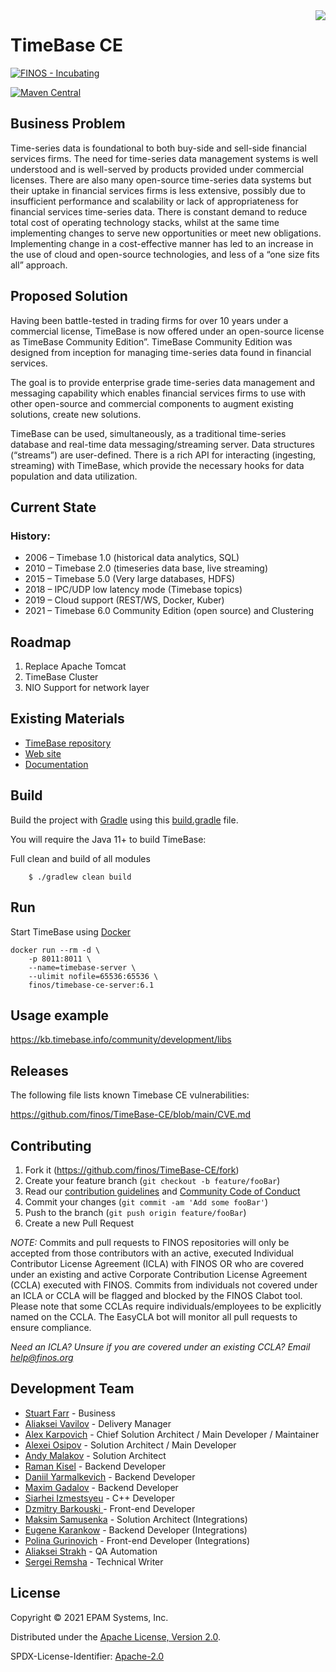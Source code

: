 <img align="right" src="https://github.com/finos/TimeBase-CE/blob/main/timebase-logo.svg">


# TimeBase CE

[![FINOS - Incubating](https://cdn.jsdelivr.net/gh/finos/contrib-toolbox@master/images/badge-incubating.svg)](https://finosfoundation.atlassian.net/wiki/display/FINOS/Incubating)

[![Maven Central](https://img.shields.io/maven-central/v/org.finos/finos.svg?maxAge=2592000)](https://search.maven.org/search?q=g:org.finos.timebase-ce)


## Business Problem

Time-series data is foundational to both buy-side and sell-side financial services firms. The need for time-series data management systems is well understood and is well-served by products provided under commercial licenses. There are also many open-source time-series data systems but their uptake in financial services firms is less extensive, possibly due to insufficient performance and scalability or lack of appropriateness for financial services time-series data.
There is constant demand to reduce total cost of operating technology stacks, whilst at the same time implementing changes to serve new opportunities or meet new obligations. Implementing change in a cost-effective manner has led to an increase in the use of cloud and open-source technologies, and less of a “one size fits all” approach.

## Proposed Solution

Having been battle-tested in trading firms for over 10 years under a commercial license, TimeBase is now offered under an open-source license as TimeBase Community Edition”. TimeBase Community Edition was designed from inception for managing time-series data found in financial services.

The goal is to provide enterprise grade time-series data management and messaging capability which enables financial services firms to use with other open-source and commercial components to augment existing solutions, create new solutions.

TimeBase can be used, simultaneously, as a traditional time-series database and real-time data messaging/streaming server. Data structures (“streams”) are user-defined. There is a rich API for interacting (ingesting, streaming) with TimeBase, which provide the necessary hooks for data population and data utilization.

## Current State

### History:

- 2006 – Timebase 1.0 (historical data analytics, SQL)    
- 2010 – Timebase 2.0 (timeseries data base, live streaming)    
- 2015 – Timebase 5.0 (Very large databases, HDFS)    
- 2018 – IPC/UDP low latency mode (Timebase topics)    
- 2019 – Cloud support (REST/WS, Docker, Kuber)    
- 2021 – Timebase 6.0 Community Edition (open source) and Clustering

## Roadmap

1. Replace Apache Tomcat
2. TimeBase Cluster
3. NIO Support for network layer

## Existing Materials

* [TimeBase repository](https://github.com/epam/TimeBase)
* [Web site](http://timebase.info)
* [Documentation](https://kb.timebase.info) 

## Build

Build the project with [Gradle](http://gradle.org/) using this
[build.gradle](https://github.com/finos/TimeBase-CE/blob/main/build.gradle) file.

You will require the Java 11+ to build TimeBase:

Full clean and build of all modules

```shell
    $ ./gradlew clean build
```

## Run
Start TimeBase using [Docker](https://www.docker.com/) 

```
docker run --rm -d \ 
    -p 8011:8011 \
    --name=timebase-server \
    --ulimit nofile=65536:65536 \
    finos/timebase-ce-server:6.1
```    

## Usage example

https://kb.timebase.info/community/development/libs

## Releases
The following file lists known Timebase CE vulnerabilities:

https://github.com/finos/TimeBase-CE/blob/main/CVE.md

## Contributing

1. Fork it (<https://github.com/finos/TimeBase-CE/fork>)
2. Create your feature branch (`git checkout -b feature/fooBar`)
3. Read our [contribution guidelines](.github/CONTRIBUTING.md) and [Community Code of Conduct](https://www.finos.org/code-of-conduct)
4. Commit your changes (`git commit -am 'Add some fooBar'`)
5. Push to the branch (`git push origin feature/fooBar`)
6. Create a new Pull Request

_NOTE:_ Commits and pull requests to FINOS repositories will only be accepted from those contributors with an active, executed Individual Contributor License Agreement (ICLA) with FINOS OR who are covered under an existing and active Corporate Contribution License Agreement (CCLA) executed with FINOS. Commits from individuals not covered under an ICLA or CCLA will be flagged and blocked by the FINOS Clabot tool. Please note that some CCLAs require individuals/employees to be explicitly named on the CCLA. The EasyCLA bot will monitor all pull requests to ensure compliance.

*Need an ICLA? Unsure if you are covered under an existing CCLA? Email [help@finos.org](mailto:help@finos.org)*

## Development Team

- [Stuart Farr](https://github.com/stuartfarr) - Business    
- [Aliaksei Vavilov](https://github.com/avavilau) - Delivery Manager    
- [Alex Karpovich](https://github.com/alex-karpovich) - Chief Solution Architect / Main Developer / Maintainer            
- [Alexei Osipov](https://github.com/alexei-osipov) - Solution Architect / Main Developer    
- [Andy Malakov](https://github.com/andymalakov) - Solution Architect     
- [Raman Kisel](https://github.com/Romkisel) - Backend Developer    
- [Daniil Yarmalkevich](https://github.com/ypldan) - Backend Developer      
- [Maxim Gadalov](https://github.com/Maxim-Gadalov) - Backend Developer     
- [Siarhei Izmestsyeu](https://github.com/sizmestiev) - C++ Developer     
- [Dzmitry Barkouski ](https://github.com/MitoZ) - Front-end Developer     
- [Maksim Samusenka](https://github.com/msamusenka) - Solution Architect (Integrations)     
- [Eugene Karankow](https://github.com/ekarankow) - Backend Developer (Integrations)     
- [Polina Gurinovich](https://github.com/PolinaGurinovich) - Front-end Developer (Integrations)     
- [Aliaksei Strakh](https://github.com/astrakh) - QA Automation     
- [Sergei Remsha](https://github.com/sr-remsha) - Technical Writer

## License

Copyright © 2021 EPAM Systems, Inc.

Distributed under the [Apache License, Version 2.0](http://www.apache.org/licenses/LICENSE-2.0).

SPDX-License-Identifier: [Apache-2.0](https://spdx.org/licenses/Apache-2.0)
